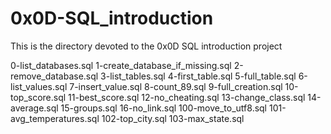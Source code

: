 # 0x0D-SQL_introduction
This is the directory devoted to the 0x0D SQL introduction project

0-list_databases.sql
1-create_database_if_missing.sql
2-remove_database.sql
3-list_tables.sql
4-first_table.sql
5-full_table.sql
6-list_values.sql
7-insert_value.sql
8-count_89.sql
9-full_creation.sql
10-top_score.sql
11-best_score.sql
12-no_cheating.sql
13-change_class.sql
14-average.sql
15-groups.sql
16-no_link.sql
100-move_to_utf8.sql
101-avg_temperatures.sql
102-top_city.sql
103-max_state.sql
